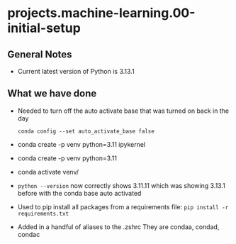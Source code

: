 # projects.machine-learning.00-initial-setup

## General Notes

- Current latest version of Python is 3.13.1

## What we have done

- Needed to turn off the auto activate base that was turned on back in the day

  `conda config --set auto_activate_base false`

- conda create -p venv python=3.11 ipykernel
- conda create -p venv python=3.11
- conda activate venv/
- `python --version` now correctly shows 3.11.11 which was showing 3.13.1 before with the conda base auto activated
- Used to pip install all packages from a requirements file: `pip install -r requirements.txt`
- Added in a handful of aliases to the .zshrc They are condaa, condad, condac
